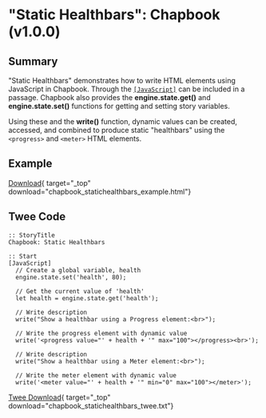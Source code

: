 # "Static Healthbars": Chapbook (v1.0.0)

## Summary

"Static Healthbars" demonstrates how to write HTML elements using JavaScript in Chapbook. Through the [`[JavaScript]`](https://klembot.github.io/chapbook/guide/advanced/using-javascript-in-passages.html) can be included in a passage. Chapbook also provides the **engine.state.get()** and **engine.state.set()** functions for getting and setting story variables.

Using these and the **write()** function, dynamic values can be created, accessed, and combined to produce static "healthbars" using the `<progress>` and `<meter>` HTML elements.

## Example

[Download](chapbook_statichealthbars_example.html){ target="_top" download="chapbook_statichealthbars_example.html"}

## Twee Code

```twee
:: StoryTitle
Chapbook: Static Healthbars

:: Start
[JavaScript]
  // Create a global variable, health
  engine.state.set('health', 80);
  
  // Get the current value of 'health'
  let health = engine.state.get('health');
  
  // Write description
  write("Show a healthbar using a Progress element:<br>");
  
  // Write the progress element with dynamic value
  write('<progress value="' + health + '" max="100"></progress><br>');
  
  // Write description
  write("Show a healthbar using a Meter element:<br>");
  
  // Write the meter element with dynamic value
  write('<meter value="' + health + '" min="0" max="100"></meter>');

```

[Twee Download](chapbook_statichealthbars_twee.txt){ target="_top" download="chapbook_statichealthbars_twee.txt"}
